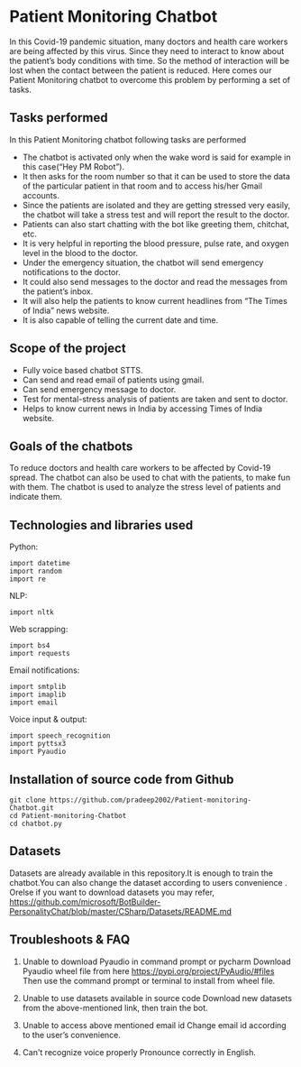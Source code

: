 # Patient Monitoring Chatbot

In this Covid-19 pandemic situation, many doctors and health care workers are being affected by this virus. Since they need to interact to know about the patient’s body conditions with time. So the method of interaction will be lost when the contact between the patient is reduced. Here comes our Patient Monitoring chatbot to overcome this problem by performing a set of tasks.

## Tasks performed
In this Patient Monitoring chatbot following tasks are performed

* The chatbot is activated only when the wake word is said for example in this case(“Hey PM Robot”).
* It then asks for the room number so that it can be used to store the data of the particular patient in that room and to access his/her Gmail accounts.
* Since the patients are isolated and they are getting stressed very easily,  the chatbot will take a stress test and will report the result to the doctor.
* Patients can also start chatting with the bot like greeting them, chitchat, etc.
* It is very helpful in reporting the blood pressure, pulse rate, and oxygen level in the blood to the doctor.
* Under the emergency situation, the chatbot will send emergency notifications to the doctor.
* It could also send messages to the doctor and read the messages from the patient’s inbox.
* It will also help the patients to know current headlines from “The Times of India”  news website.
* It is also capable of telling the current date and time.



## Scope of the project
* Fully voice based chatbot STTS.
* Can send and read email of patients using gmail.
* Can send emergency message to doctor.
* Test for mental-stress analysis of patients are taken and sent to doctor.
* Helps to know current news in India by accessing Times of India website.



## Goals of the chatbots
To reduce doctors and health care workers to be affected by Covid-19 spread. The chatbot can also be used to chat with the patients, to make fun with them. The chatbot is used to analyze the stress level of patients and indicate them.


## Technologies and libraries used
Python:
```
import datetime
import random
import re
  ```
  
NLP:
 ```
import nltk
 ```
Web scrapping:
 ```
import bs4
import requests
  ```
 
Email notifications:
 ```
import smtplib
import imaplib
import email
 ```
 
Voice input & output:
 ```
import speech_recognition 
import pyttsx3
import Pyaudio
 ```
 

## Installation of source code from Github

```
git clone https://github.com/pradeep2002/Patient-monitoring-Chatbot.git
cd Patient-monitoring-Chatbot
cd chatbot.py
```

## Datasets
Datasets are already available in this repository.It is enough to train the chatbot.You can also change the dataset according to users convenience .
Orelse if you want to download datasets you may refer,
https://github.com/microsoft/BotBuilder-PersonalityChat/blob/master/CSharp/Datasets/README.md



## Troubleshoots & FAQ
1. Unable to download Pyaudio in command prompt or pycharm
   Download Pyaudio wheel file from here 
   https://pypi.org/project/PyAudio/#files
   Then use the command prompt or terminal to install from wheel file.
   
2. Unable to use datasets available in source code
   Download new datasets from the above-mentioned link, then train the bot.
   
3. Unable to access above mentioned email id
   Change email id according to the user’s  convenience.
   
4. Can't recognize voice properly
   Pronounce correctly in English.
   
